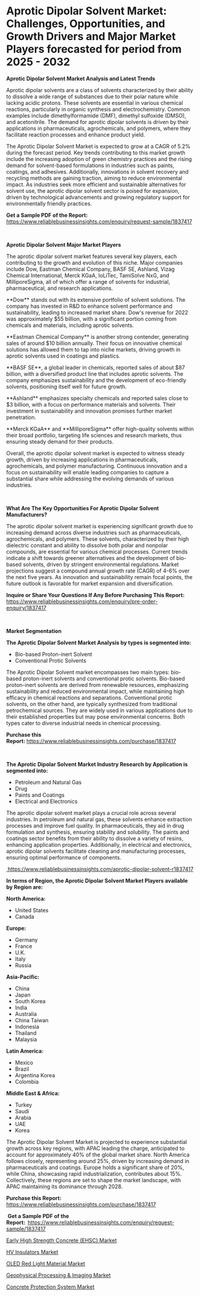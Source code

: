 <p><h1>Aprotic Dipolar Solvent Market: Challenges, Opportunities, and Growth Drivers and Major Market Players forecasted for period from 2025 - 2032</h1></p><p><strong>Aprotic Dipolar Solvent Market Analysis and Latest Trends</strong></p>
<p><p>Aprotic dipolar solvents are a class of solvents characterized by their ability to dissolve a wide range of substances due to their polar nature while lacking acidic protons. These solvents are essential in various chemical reactions, particularly in organic synthesis and electrochemistry. Common examples include dimethylformamide (DMF), dimethyl sulfoxide (DMSO), and acetonitrile. The demand for aprotic dipolar solvents is driven by their applications in pharmaceuticals, agrochemicals, and polymers, where they facilitate reaction processes and enhance product yield.</p><p>The Aprotic Dipolar Solvent Market is expected to grow at a CAGR of 5.2% during the forecast period. Key trends contributing to this market growth include the increasing adoption of green chemistry practices and the rising demand for solvent-based formulations in industries such as paints, coatings, and adhesives. Additionally, innovations in solvent recovery and recycling methods are gaining traction, aiming to reduce environmental impact. As industries seek more efficient and sustainable alternatives for solvent use, the aprotic dipolar solvent sector is poised for expansion, driven by technological advancements and growing regulatory support for environmentally friendly practices.</p></p>
<p><strong>Get a Sample PDF of the Report:&nbsp;</strong> <a href="https://www.reliablebusinessinsights.com/enquiry/request-sample/1837417?utm_campaign=2174&utm_medium=2&utm_source=Github&utm_content=ia&utm_term=03022025&utm_id=aprotic-dipolar-solvent">https://www.reliablebusinessinsights.com/enquiry/request-sample/1837417</a></p>
<p>&nbsp;</p>
<p><strong>Aprotic Dipolar Solvent Major Market Players</strong></p>
<p><p>The aprotic dipolar solvent market features several key players, each contributing to the growth and evolution of this niche. Major companies include Dow, Eastman Chemical Company, BASF SE, Ashland, Vizag Chemical International, Merck KGaA, IoLiTec, TamiSolve NxG, and MilliporeSigma, all of which offer a range of solvents for industrial, pharmaceutical, and research applications.</p><p>**Dow** stands out with its extensive portfolio of solvent solutions. The company has invested in R&D to enhance solvent performance and sustainability, leading to increased market share. Dow's revenue for 2022 was approximately $55 billion, with a significant portion coming from chemicals and materials, including aprotic solvents.</p><p>**Eastman Chemical Company** is another strong contender, generating sales of around $10 billion annually. Their focus on innovative chemical solutions has allowed them to tap into niche markets, driving growth in aprotic solvents used in coatings and plastics.</p><p>**BASF SE**, a global leader in chemicals, reported sales of about $87 billion, with a diversified product line that includes aprotic solvents. The company emphasizes sustainability and the development of eco-friendly solvents, positioning itself well for future growth.</p><p>**Ashland** emphasizes specialty chemicals and reported sales close to $3 billion, with a focus on performance materials and solvents. Their investment in sustainability and innovation promises further market penetration.</p><p>**Merck KGaA** and **MilliporeSigma** offer high-quality solvents within their broad portfolio, targeting life sciences and research markets, thus ensuring steady demand for their products.</p><p>Overall, the aprotic dipolar solvent market is expected to witness steady growth, driven by increasing applications in pharmaceuticals, agrochemicals, and polymer manufacturing. Continuous innovation and a focus on sustainability will enable leading companies to capture a substantial share while addressing the evolving demands of various industries.</p></p>
<p>&nbsp;</p>
<p><strong>What Are The Key Opportunities For Aprotic Dipolar Solvent Manufacturers?</strong></p>
<p><p>The aprotic dipolar solvent market is experiencing significant growth due to increasing demand across diverse industries such as pharmaceuticals, agrochemicals, and polymers. These solvents, characterized by their high dielectric constant and ability to dissolve both polar and nonpolar compounds, are essential for various chemical processes. Current trends indicate a shift towards greener alternatives and the development of bio-based solvents, driven by stringent environmental regulations. Market projections suggest a compound annual growth rate (CAGR) of 4-6% over the next five years. As innovation and sustainability remain focal points, the future outlook is favorable for market expansion and diversification.</p></p>
<p><strong>Inquire or Share Your Questions If Any Before Purchasing This Report:</strong> <a href="https://www.reliablebusinessinsights.com/enquiry/pre-order-enquiry/1837417?utm_campaign=2174&utm_medium=2&utm_source=Github&utm_content=ia&utm_term=03022025&utm_id=aprotic-dipolar-solvent">https://www.reliablebusinessinsights.com/enquiry/pre-order-enquiry/1837417</a></p>
<p>&nbsp;</p>
<p><strong>Market Segmentation</strong></p>
<p><strong>The Aprotic Dipolar Solvent Market Analysis by types is segmented into:</strong></p>
<p><ul><li>Bio-based Proton-inert Solvent</li><li>Conventional Protic Solvents</li></ul></p>
<p><p>The Aprotic Dipolar Solvent market encompasses two main types: bio-based proton-inert solvents and conventional protic solvents. Bio-based proton-inert solvents are derived from renewable resources, emphasizing sustainability and reduced environmental impact, while maintaining high efficacy in chemical reactions and separations. Conventional protic solvents, on the other hand, are typically synthesized from traditional petrochemical sources. They are widely used in various applications due to their established properties but may pose environmental concerns. Both types cater to diverse industrial needs in chemical processing.</p></p>
<p><strong>Purchase this Report:&nbsp;</strong><a href="https://www.reliablebusinessinsights.com/purchase/1837417?utm_campaign=2174&utm_medium=2&utm_source=Github&utm_content=ia&utm_term=03022025&utm_id=aprotic-dipolar-solvent">https://www.reliablebusinessinsights.com/purchase/1837417</a></p>
<p>&nbsp;</p>
<p><strong>The Aprotic Dipolar Solvent Market Industry Research by Application is segmented into:</strong></p>
<p><ul><li>Petroleum and Natural Gas</li><li>Drug</li><li>Paints and Coatings</li><li>Electrical and Electronics</li></ul></p>
<p><p>The aprotic dipolar solvent market plays a crucial role across several industries. In petroleum and natural gas, these solvents enhance extraction processes and improve fuel quality. In pharmaceuticals, they aid in drug formulation and synthesis, ensuring stability and solubility. The paints and coatings sector benefits from their ability to dissolve a variety of resins, enhancing application properties. Additionally, in electrical and electronics, aprotic dipolar solvents facilitate cleaning and manufacturing processes, ensuring optimal performance of components.</p></p>
<p><a href="https://www.reliablebusinessinsights.com/aprotic-dipolar-solvent-r1837417?utm_campaign=2174&utm_medium=2&utm_source=Github&utm_content=ia&utm_term=03022025&utm_id=aprotic-dipolar-solvent">&nbsp;https://www.reliablebusinessinsights.com/aprotic-dipolar-solvent-r1837417</a></p>
<p><strong>In terms of Region, the Aprotic Dipolar Solvent Market Players available by Region are:</strong></p>
<p>
    <p> <strong> North America: </strong>
        <ul>
            <li>United States</li>
            <li>Canada</li>
        </ul>
        </p> 
    <p> <strong> Europe: </strong>
        <ul>
            <li>Germany</li>
            <li>France</li>
            <li>U.K.</li>
            <li>Italy</li>
            <li>Russia</li>
        </ul>
        </p> 
    <p> <strong> Asia-Pacific: </strong>
        <ul>
            <li>China</li>
            <li>Japan</li>
            <li>South Korea</li>
            <li>India</li>
            <li>Australia</li>
            <li>China Taiwan</li>
            <li>Indonesia</li>
            <li>Thailand</li>
            <li>Malaysia</li>
        </ul>
        </p> 
    <p> <strong> Latin America: </strong>
        <ul>
            <li>Mexico</li>
            <li>Brazil</li>
            <li>Argentina Korea</li>
            <li>Colombia</li>
        </ul>
        </p> 
    <p> <strong> Middle East & Africa: </strong>
        <ul>
            <li>Turkey</li>
            <li>Saudi</li>
            <li>Arabia</li>
            <li>UAE</li>
            <li>Korea</li>
        </ul>
    </p>
    </p>
<p><p>The Aprotic Dipolar Solvent Market is projected to experience substantial growth across key regions, with APAC leading the charge, anticipated to account for approximately 40% of the global market share. North America follows closely, representing around 25%, driven by increasing demand in pharmaceuticals and coatings. Europe holds a significant share of 20%, while China, showcasing rapid industrialization, contributes about 15%. Collectively, these regions are set to shape the market landscape, with APAC maintaining its dominance through 2028.</p></p>
<p><strong>Purchase this Report: </strong><a href="https://www.reliablebusinessinsights.com/purchase/1837417?utm_campaign=2174&utm_medium=2&utm_source=Github&utm_content=ia&utm_term=03022025&utm_id=aprotic-dipolar-solvent">https://www.reliablebusinessinsights.com/purchase/1837417</a></p>
<p>&nbsp;<strong>Get a Sample PDF of the Report:&nbsp;&nbsp;</strong><a href="https://www.reliablebusinessinsights.com/enquiry/request-sample/1837417?utm_campaign=2174&utm_medium=2&utm_source=Github&utm_content=ia&utm_term=03022025&utm_id=aprotic-dipolar-solvent">https://www.reliablebusinessinsights.com/enquiry/request-sample/1837417</a></p>
<p><strong></strong></p>
<p><p><a href="https://www.linkedin.com/pulse/global-early-high-strength-concrete-ehsc-market-analysis-forecast-c7onf?utm_campaign=2174&utm_medium=2&utm_source=Github&utm_content=ia&utm_term=03022025&utm_id=aprotic-dipolar-solvent">Early High Strength Concrete (EHSC) Market</a></p><p><a href="https://www.linkedin.com/pulse/hv-insulators-market-size-global-industry-analysis-growth-trends-rkwnf?utm_campaign=2174&utm_medium=2&utm_source=Github&utm_content=ia&utm_term=03022025&utm_id=aprotic-dipolar-solvent">HV Insulators Market</a></p><p><a href="https://www.linkedin.com/pulse/future-trends-oled-red-light-material-market-2025-2032-size-kzf9f?utm_campaign=2174&utm_medium=2&utm_source=Github&utm_content=ia&utm_term=03022025&utm_id=aprotic-dipolar-solvent">OLED Red Light Material Market</a></p><p><a href="https://www.linkedin.com/pulse/study-geophysical-processing-imaging-market-projectinga-cagrof-h3wqf?utm_campaign=2174&utm_medium=2&utm_source=Github&utm_content=ia&utm_term=03022025&utm_id=aprotic-dipolar-solvent">Geophysical Processing & Imaging Market</a></p><p><a href="https://www.linkedin.com/pulse/in-depth-concrete-protection-system-market-report-size-share-growth-e5ezf?utm_campaign=2174&utm_medium=2&utm_source=Github&utm_content=ia&utm_term=03022025&utm_id=aprotic-dipolar-solvent">Concrete Protection System Market</a></p></p>